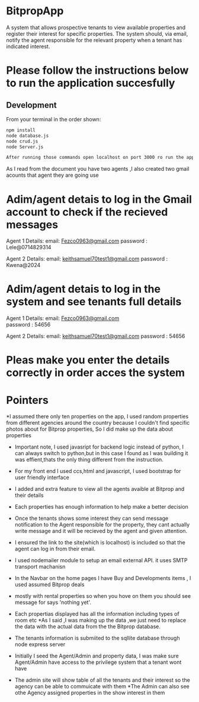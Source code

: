 # BitpropApp
A system that allows prospective tenants to view available properties and register their interest for specific properties. The system should, via email, notify the agent responsible for the relevant property when a tenant has indicated interest.


# Please follow the instructions below to run the application succesfully


## Development


From your terminal in the order shown:

```sh
npm install
node database.js
node crud.js
node Server.js

After running those commands open localhost on port 3000 ro run the application

```
 As I read from the document you have two agents ,I also created two gmail acounts that agent they are going use

# Adim/agent detais to log in the Gmail account to check if the recieved messages

 Agent 1 Details:
   email: Fezco0963@gmail.com 
   password : Lele@0714829314  

 Agent 2 Details:
   email: keithsamuel70test1@gmail.com
   password : Kwena@2024
   
# Adim/agent detais to log in the system and see tenants full details

 Agent 1 Details:
   email: Fezco0963@gmail.com  
   password : 54656

 Agent 2 Details:
   email: keithsamuel70test1@gmail.com
   password : 54656 


# Pleas make you enter the details correctly in order acces the system


# Pointers

*I assumed there only ten properties on the app, I used random properties from different agencies around the country 
 because I couldn't find specific photos about  for Bitprop properties, So I did make up the data about properties

 * Important note, I used javasript for backend logic instead of python, I can always switch to python,but in this case
  I found as I was building it was effient,thats the only thing different from the instruction.
 * For my front end I used ccs,html and javascript, I used bootstrap for user friendly interface
 * I added and extra feature to view all the agents avaible at Bitprop and their details
 * Each properties has enough information to help make a better decision
 * Once the tenants shows some interest they can send message notification to the Agent responsible for the property,
 they cant actually write message and it will be recieved by the agent and given attention.
 * I ensured the link to the site(which is localhost) is included so that the agent can log in from their email.

 * I used nodemailer module to setup an email external API. it uses SMTP transport machanisn
 * In the Navbar on the home pages I have Buy and Developments items , I used assumed  Bitprop deals
 * mostly with rental properties so when you hove on them you should see message for says 'nothing yet'.
 * Each propertias displayed has all the information including types of room etc
  *As I said ,I was making up the data ,we just need to replace the data with the actual data from the
  the Bitprop database.
* The tenants information is submiited to the sqllite database through node express server
* Initially I seed the Agent/Admin  and property data, I was make sure Agent/Admin have access to the privilege system that a tenant wont have

* The admin site will show table of all the tenants and their interest so the agency can be able to commuicate with them
*The Admin can also see othe Agency assigned properties in the show interest in them


